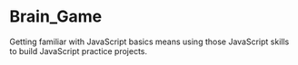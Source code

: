 # Brain_Game

Getting familiar with JavaScript basics means using those JavaScript skills to build JavaScript practice projects.
